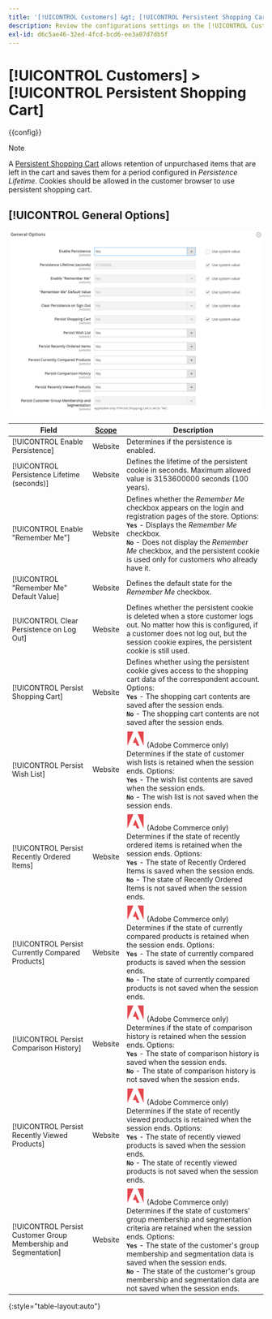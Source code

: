 ```yaml
---
title: '[!UICONTROL Customers] &gt; [!UICONTROL Persistent Shopping Cart]'
description: Review the configurations settings on the [!UICONTROL Customers] &gt; [!UICONTROL Persistent Shopping Cart] page of the Commerce Admin.
exl-id: d6c5ae46-32ed-4fcd-bcd6-ee3a07d7db5f
---
```

# [!UICONTROL Customers] > [!UICONTROL Persistent Shopping Cart]

{{config}}

>[!NOTE]
>
>A [Persistent Shopping Cart](../../stores-purchase/cart-persistent.md) allows retention of unpurchased items that are left in the cart and saves them for a period configured in _Persistence Lifetime_. Cookies should be allowed in the customer browser to use persistent shopping cart.

## [!UICONTROL General Options]

![General Options](./assets/persistent-shopping-cart-general.png)<!-- zoom -->

<!-- [General Options](https://docs.magento.com/user-guide/sales/cart-persistent-configuration.html) -->

|Field|[Scope](../../getting-started/websites-stores-views.md#scope-settings)|Description|
|--- |--- |--- |
|[!UICONTROL Enable Persistence]|Website|Determines if  the persistence is enabled.|
|[!UICONTROL Persistence Lifetime (seconds)]|Website|Defines the lifetime of the persistent cookie in seconds. Maximum allowed value is 3153600000 seconds (100 years).|
|[!UICONTROL Enable "Remember Me"]|Website|Defines whether the _Remember Me_ checkbox appears on the login and registration pages of the store. Options: <br/>**`Yes`** - Displays the _Remember Me_ checkbox. <br/>**`No`** - Does not display the _Remember Me_ checkbox, and the persistent cookie is used only for customers who already have it.|
|[!UICONTROL "Remember Me" Default Value]|Website|Defines the default state for the _Remember Me_ checkbox.|
|[!UICONTROL Clear Persistence on Log Out]|Website|Defines whether the persistent cookie is deleted when a store customer logs out. No matter how this is configured, if a customer does not log out, but the session cookie expires, the persistent cookie is still used.|
|[!UICONTROL Persist Shopping Cart]|Website|Defines whether using the persistent cookie gives access to the shopping cart data of the correspondent account. Options: <br/>**`Yes`** - The shopping cart contents are saved after the session ends. <br/>**`No`** - The shopping cart contents are not saved after the session ends.|
|[!UICONTROL Persist Wish List]|Website|![Adobe Commerce](../../assets/adobe-logo.svg) (Adobe Commerce only) Determines if the state of customer wish lists is retained when the session ends. Options: <br/>**`Yes`** - The wish list contents are saved when the session ends. <br/>**`No`** - The wish list is not saved when the session ends.|
|[!UICONTROL Persist Recently Ordered Items]|Website|![Adobe Commerce](../../assets/adobe-logo.svg) (Adobe Commerce only) Determines if the state of recently ordered items is retained when the session ends. Options: <br/>**`Yes`** - The state of Recently Ordered Items is saved when the session ends. <br/>**`No`** - The state of Recently Ordered Items is not saved when the session ends.|
|[!UICONTROL Persist Currently Compared Products]|Website|![Adobe Commerce](../../assets/adobe-logo.svg) (Adobe Commerce only) Determines if the state of currently compared products is retained when the session ends. Options: <br/>**`Yes`** - The state of currently compared products is saved when the session ends. <br/>**`No`** - The state of currently compared products is not saved when the session ends.|
|[!UICONTROL Persist Comparison History]|Website|![Adobe Commerce](../../assets/adobe-logo.svg) (Adobe Commerce only) Determines if the state of comparison history is retained when the session ends. Options: <br/>**`Yes`** - The state of comparison history is saved when the session ends. <br/>**`No`** - The state of comparison history is not saved when the session ends.|
|[!UICONTROL Persist Recently Viewed Products]|Website|![Adobe Commerce](../../assets/adobe-logo.svg) (Adobe Commerce only) Determines if the state of recently viewed products is retained when the session ends. Options: <br/>**`Yes`** - The state of recently viewed products is saved when the session ends. <br/>**`No`** - The state of recently viewed products is not saved when the session ends.|
|[!UICONTROL Persist Customer Group Membership and Segmentation]|Website|![Adobe Commerce](../../assets/adobe-logo.svg) (Adobe Commerce only) Determines if the state of customers' group membership and segmentation criteria are retained when the session ends. Options: <br/>**`Yes`** - The state of the customer's group membership and segmentation data is saved when the session ends. <br/>**`No`** - The state of the customer's group membership and segmentation data are not saved when the session ends.|

{:style="table-layout:auto"}
